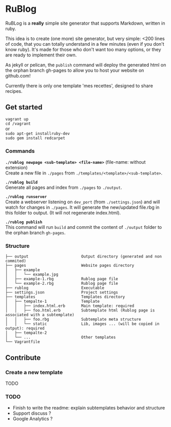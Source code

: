 # RuBlog

RuBLog is a **really** simple site generator that supports Markdown, written in ruby.

This idea is to create (one more) site generator, but very simple: <200 lines of code, that you can totally understand in a few minutes (even if you don't know ruby). It's made for those who don't want too many options, or they are ready to implement their own.

As jekyll or pelican, the ``publish`` command will deploy the generated html on the orphan branch gh-pages to allow you to host your website on github.com!  

Currently there is only one template 'mes recettes', designed to share recipes.

## Get started

``vagrant up``  
``cd /vagrant``  
or  
``sudo apt-get installruby-dev``  
``sudo gem install redcarpet``

### Commands

**``./rublog newpage <sub-template> <file-name>``** (file-name: without extension)  
Create a new file in ``./pages`` from ``./templates/<template>/<sub-template>``.

**``./rublog build``**  
Generate all pages and index from ``./pages`` to ``./output``.

**``./rublog runserver``**  
Create a webserver listening on ``dev_port`` (from ``./settings.json``) and will watch for changes in ``./pages``. It will generate the new/updated file.rbg in this folder to output. (It will not regenerate index.html).

**``./rublog publish``**  
This command will run ``build`` and commit the content of ``./output`` folder to the orphan branch ``gh-pages``.

### Structure

```
├── output                       Output directory (generated and non commited)
├── pages                        Website pages directory
│   ├── example                  
│   │   └── example.jpg          
│   ├── example-1.rbg            Rublog page file
│   └── example-2.rbg            Rublog page file
├── rublog                       Executable
├── settings.json                Project settings
├── templates                    Templates directory
│   ├── tempalte-1               Template
│   │   ├── index.html.erb       Main template: required
│   │   ├── foo.html.erb         Subtemplate html (Rublog page is associated with a subtemplate)
│   │   ├── foo.rbg              Subtemplate meta structure
│   │   └── static               Lib, images ... (will be copied in output): required
│   ├── tempalte-2               
│   └── ...                      Other templates
└── Vagrantfile                  
```

## Contribute

### Create a new template

TODO

### TODO

- Finish to write the readme: explain subtemplates behavior and structure
- Support discuss ?
- Google Analytics ?